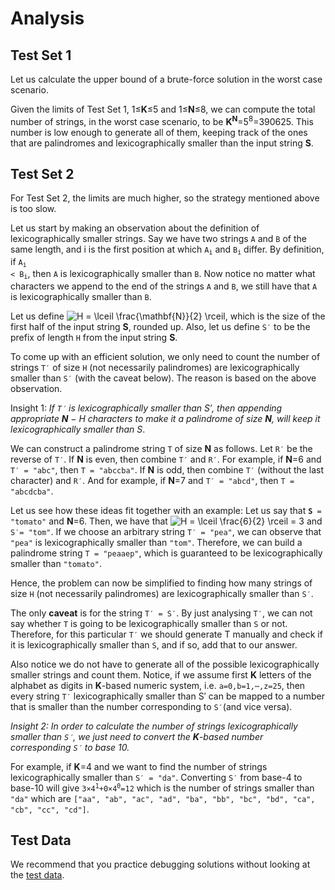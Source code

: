 # Analysis

## Test Set 1

Let us calculate the upper bound of a brute-force solution in the worst case scenario.

Given the limits of Test Set 1, 1≤**K**≤5 and 1≤**N**≤8, we can compute the total number of strings, in the worst case scenario, to be **K**<sup>**N**</sup>=5<sup>8</sup>=390625. This number is low enough to generate all of them, keeping track of the ones that are palindromes and lexicographically smaller than the input string **S**.

## Test Set 2

For Test Set 2, the limits are much higher, so the strategy mentioned above is too slow.

Let us start by making an observation about the definition of lexicographically smaller strings. Say we have two strings `A` and `B` of the same length, and i is the first position at which <code>A<sub>i</sub></code> and <code>B<sub>i</sub></code> differ. By definition, if <code>A<sub>i</sub> \< B<sub>i</sub></code>, then `A` is lexicographically smaller than `B`. Now notice no matter what characters we append to the end of the strings `A` and `B`, we still have that `A` is lexicographically smaller than `B`.

Let us define ![H = \lceil \frac{\mathbf{N}}{2} \rceil](https://render.githubusercontent.com/render/math?math=H%20%3D%20%5Clceil%20%5Cfrac%7B%5Cmathbf%7BN%7D%7D%7B2%7D%20%5Crceil), which is the size of the first half of the input string **S**, rounded up. Also, let us define `S′` to be the prefix of length `H` from the input string **S**.

To come up with an efficient solution, we only need to count the number of strings `T′` of size `H` (not necessarily palindromes) are lexicographically smaller than `S′` (with the caveat below). The reason is based on the above observation.

Insight 1: _If `T′` is lexicographically smaller than S′, then appending appropriate **N** − H characters to make it a palindrome of size **N**, will keep it lexicographically smaller than S_.

We can construct a palindrome string `T` of size **N** as follows. Let `R′` be the reverse of `T′`. If **N** is even, then combine `T′` and `R′`. For example, if **N**=6 and `T′ = "abc"`, then `T = "abccba"`. If **N** is odd, then combine `T′` (without the last character) and `R′`. And for example, if **N**=7 and `T′ = "abcd"`, then `T = "abcdcba"`.

Let us see how these ideas fit together with an example: Let us say that <code>**S** = "tomato"</code> and **N**=6. Then, we have that ![H = \lceil \frac{6}{2} \rceil = 3](https://render.githubusercontent.com/render/math?math=H%20%3D%20%5Clceil%20%5Cfrac%7B6%7D%7B2%7D%20%5Crceil%20%3D%203) and `S′= "tom"`. If we choose an arbitrary string `T′ = "pea"`, we can observe that `"pea"` is lexicographically smaller than `"tom"`. Therefore, we can build a palindrome string `T = "peaaep"`, which is guaranteed to be lexicographically smaller than `"tomato"`.

Hence, the problem can now be simplified to finding how many strings of size `H` (not necessarily palindromes) are lexicographically smaller than `S′`.

The only **caveat** is for the string `T′ = S′`. By just analysing `T′`, we can not say whether `T` is going to be lexicographically smaller than `S` or not. Therefore, for this particular `T′` we should generate T manually and check if it is lexicographically smaller than `S`, and if so, add that to our answer.

Also notice we do not have to generate all of the possible lexicographically smaller strings and count them. Notice, if we assume first **K** letters of the alphabet as digits in **K**-based numeric system, i.e. `a=0,b=1,⋯,z=25`, then every string `T′` lexicographically smaller than S′ can be mapped to a number that is smaller than the number corresponding to `S′`(and vice versa).

_Insight 2: In order to calculate the number of strings lexicographically smaller than `S′`, we just need to convert the **K**-based number corresponding `S′` to base 10._

For example, if **K**=4 and we want to find the number of strings lexicographically smaller than `S′ = "da"`. Converting `S′` from base-4 to base-10 will give <code>3×4<sup>1</sup>+0×4<sup>0</sup>=12</code> which is the number of strings smaller than `"da"` which are `["aa", "ab", "ac", "ad", "ba", "bb", "bc", "bd", "ca", "cb", "cc", "cd"]`.

## Test Data

We recommend that you practice debugging solutions without looking at the [test data](https://codejam.googleapis.com/dashboard/get_file/AQj_6U2wXMO_sEZBbjBQFFYaT0SEuoXQsI0uLTeQqDAFaA2BrdZVsJFPAaH_jPrNLVw/test_data.zip).
